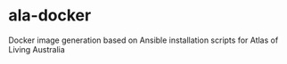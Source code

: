 # ala-docker
Docker image generation based on Ansible installation scripts for Atlas of Living Australia
